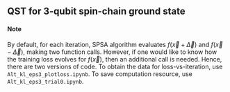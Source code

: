 ## QST for 3-qubit spin-chain ground state

#### Note

By default, for each iteration, SPSA algorithm evaluates $f\left(\vec{x}+\vec{\Delta}\right)$ and $f\left(\vec{x}-\vec{\Delta}\right)$, making two function calls. However, if one would like to know how the training loss evolves for $f\left(\vec{x}\right)$, then an additional call is needed. Hence, there are two versions of code. To obtain the data for loss-vs-iteration, use `Alt_kl_eps3_plotloss.ipynb`. To save computation resource, use `Alt_kl_eps3_trial0.ipynb`.

